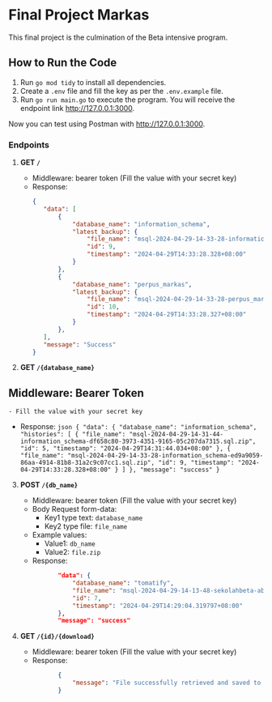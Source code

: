 # Final Project Markas

This final project is the culmination of the Beta intensive program.

## How to Run the Code

1. Run `go mod tidy` to install all dependencies.
2. Create a `.env` file and fill the key as per the `.env.example` file.
3. Run `go run main.go` to execute the program. You will receive the endpoint link http://127.0.0.1:3000.

Now you can test using Postman with http://127.0.0.1:3000.

### Endpoints

1. **GET `/`**

   - Middleware: bearer token (Fill the value with your secret key)
   - Response:
     ```json
     {
        "data": [
            {
                "database_name": "information_schema",
                "latest_backup": {
                    "file_name": "msql-2024-04-29-14-33-28-information_schema-ed9a9059-86aa-4914-81b8-31a2c9c07cc1.sql.zip",
                    "id": 9,
                    "timestamp": "2024-04-29T14:33:28.328+08:00"
                }
            },
            {
                "database_name": "perpus_markas",
                "latest_backup": {
                    "file_name": "msql-2024-04-29-14-33-28-perpus_markas-089f5a41-1876-47bd-8199-7203953768e5.sql.zip",
                    "id": 10,
                    "timestamp": "2024-04-29T14:33:28.327+08:00"
                }
            },
        ],
        "message": "Success"
     }
     ```

2. **GET `/{database_name}`**

## Middleware: Bearer Token 
    - Fill the value with your secret key

   - Response:
    ```json
        {
        "data": {
            "database_name": "information_schema",
            "histories": [
            {
                "file_name": "msql-2024-04-29-14-31-44-information_schema-df658c80-3973-4351-9165-05c207da7315.sql.zip",
                "id": 5,
                "timestamp": "2024-04-29T14:31:44.034+08:00"
            },
            {
                "file_name": "msql-2024-04-29-14-33-28-information_schema-ed9a9059-86aa-4914-81b8-31a2c9c07cc1.sql.zip",
                "id": 9,
                "timestamp": "2024-04-29T14:33:28.328+08:00"
            }
            ]
        },
        "message": "success"
        }
    ```

3. **POST `/{db_name}`**

   - Middleware: bearer token (Fill the value with your secret key)
   - Body Request form-data:
     - Key1 type text: `database_name`
     - Key2 type file: `file_name`
   - Example values:
     - Value1: `db_name`
     - Value2: `file.zip`
   - Response:
     ```json
            "data": {
                "database_name": "tomatify",
                "file_name": "msql-2024-04-29-14-13-48-sekolahbeta-ab6f2452-3ba8-45e6-bbb6-3e747dd4b82d.sql.zip",
                "id": 7,
                "timestamp": "2024-04-29T14:29:04.319797+08:00"
            },
            "message": "success"
     ```

4. **GET `/{id}/{download}`**

   - Middleware: bearer token (Fill the value with your secret key)
   - Response:
     ```json
            {
                "message": "File successfully retrieved and saved to the specified download path"
            }
     ```